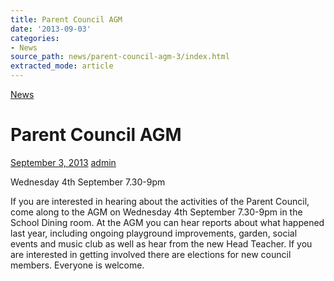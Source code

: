 ```yaml
---
title: Parent Council AGM
date: '2013-09-03'
categories:
- News
source_path: news/parent-council-agm-3/index.html
extracted_mode: article
---
```

[News](/news/)

# Parent Council AGM

[September 3, 2013](/news/parent-council-agm-3/) [admin](author/admin/)

Wednesday 4th September 7.30-9pm

If you are interested in hearing about the activities of the Parent Council, come along to the AGM on Wednesday 4th September 7.30-9pm in the School Dining room. At the AGM you can hear reports about what happened last year, including ongoing playground improvements, garden, social events and music club as well as hear from the new Head Teacher. If you are interested in getting involved there are elections for new council members. Everyone is welcome.
